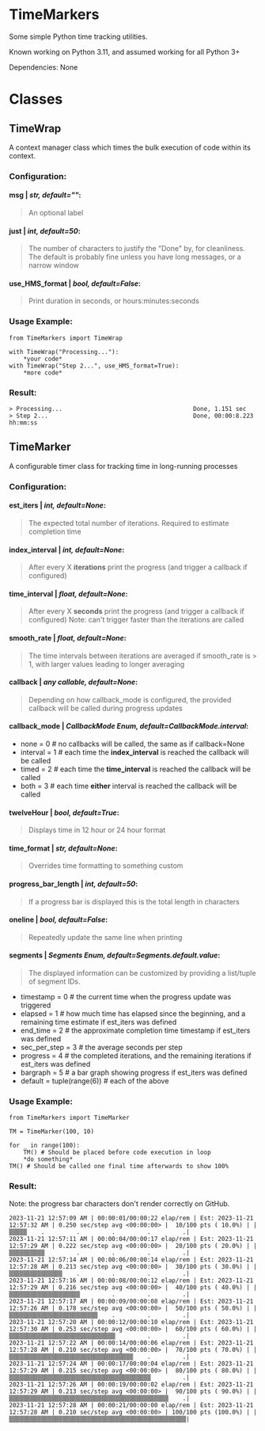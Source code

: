 # TimeMarkers
Some simple Python time tracking utilities.

Known working on Python 3.11, and assumed working for all Python 3+

Dependencies: None
# Classes
## TimeWrap
A context manager class which times the bulk execution of code within its context.

### Configuration:
#### msg | *str, default=""*:
>An optional label
#### just | *int, default=50*:
>The number of characters to justify the "Done" by, for cleanliness. The default is probably fine unless you have long messages, or a narrow window
#### use_HMS_format | *bool, default=False*:
>Print duration in seconds, or hours:minutes:seconds
	
### Usage Example:
    from TimeMarkers import TimeWrap
    
    with TimeWrap("Processing..."):
    	*your code*
	with TimeWrap("Step 2...", use_HMS_format=True):
		*more code*

### Result:
	> Processing...                                     Done, 1.151 sec
	> Step 2...                                         Done, 00:00:8.223 hh:mm:ss
	
## TimeMarker
A configurable timer class for tracking time in long-running processes

### Configuration:
#### est_iters | *int, default=None*:
>The expected total number of iterations. Required to estimate completion time
#### index_interval | *int, default=None*:
>After every X **iterations** print the progress (and trigger a callback if configured)
#### time_interval | *float, default=None*:
>After every X **seconds** print the progress (and trigger a callback if configured)
>Note: can't trigger faster than the iterations are called
#### smooth_rate | *float, default=None*:
>The time intervals between iterations are averaged if smooth_rate is > 1, with larger values leading to longer averaging
#### callback | *any callable, default=None*:
>Depending on how callback_mode is configured, the provided callback will be called during progress updates
#### callback_mode | *CallbackMode Enum, default=CallbackMode.interval*:
 - none = 0	# no callbacks will be called, the same as if callback=None
 - interval = 1 # each time the **index_interval** is reached the callback will be called
 - timed = 2 # each time the **time_interval** is reached the callback will be called
 - both = 3 # each time **either** interval is reached the callback will be called
#### twelveHour | *bool, default=True*:
>Displays time in 12 hour or 24 hour format
#### time_format | *str, default=None*:
>Overrides time formatting to something custom
#### progress_bar_length | *int, default=50*:
>If a progress bar is displayed this is the total length in characters
#### oneline | *bool, default=False*:
>Repeatedly update the same line when printing
#### segments | *Segments Enum, default=Segments.default.value*:
>The displayed information can be customized by providing a list/tuple of segment IDs.
 - timestamp  =  0 # the current time when the progress update was triggered
 - elapsed  =  1 # how much time has elapsed since the beginning, and a remaining time estimate if est_iters was defined
 - end_time  =  2 # the approximate completion time timestamp if est_iters was defined
 - sec_per_step  =  3 # the average seconds per step
 - progress  =  4 # the completed iterations, and the remaining iterations if est_iters was defined
 - bargraph  =  5 # a bar graph showing progress if est_iters was defined
 - default  =  tuple(range(6)) # each of the above


### Usage Example:
    from TimeMarkers import TimeMarker
    
    TM = TimeMarker(100, 10)

	for _ in range(100):
		TM() # Should be placed before code execution in loop
		*do something*	
	TM() # Should be called one final time afterwards to show 100%

### Result:
Note: the progress bar characters don't render correctly on GitHub.

	2023-11-21 12:57:09 AM | 00:00:01/00:00:22 elap/rem | Est: 2023-11-21 12:57:32 AM | 0.250 sec/step avg <00:00:00> |  10/100 pts ( 10.0%) | |▒▒▒▒▒    .         .         .         .         .|
	2023-11-21 12:57:11 AM | 00:00:04/00:00:17 elap/rem | Est: 2023-11-21 12:57:29 AM | 0.222 sec/step avg <00:00:00> |  20/100 pts ( 20.0%) | |▒▒▒▒▒▒▒▒▒▒         .         .         .         .|
	2023-11-21 12:57:14 AM | 00:00:06/00:00:14 elap/rem | Est: 2023-11-21 12:57:28 AM | 0.213 sec/step avg <00:00:00> |  30/100 pts ( 30.0%) | |▒▒▒▒▒▒▒▒▒▒▒▒▒▒▒    .         .         .         .|
	2023-11-21 12:57:16 AM | 00:00:08/00:00:12 elap/rem | Est: 2023-11-21 12:57:29 AM | 0.216 sec/step avg <00:00:00> |  40/100 pts ( 40.0%) | |▒▒▒▒▒▒▒▒▒▒▒▒▒▒▒▒▒▒▒▒         .         .         .|
	2023-11-21 12:57:17 AM | 00:00:09/00:00:08 elap/rem | Est: 2023-11-21 12:57:26 AM | 0.178 sec/step avg <00:00:00> |  50/100 pts ( 50.0%) | |▒▒▒▒▒▒▒▒▒▒▒▒▒▒▒▒▒▒▒▒▒▒▒▒▒    .         .         .|
	2023-11-21 12:57:20 AM | 00:00:12/00:00:10 elap/rem | Est: 2023-11-21 12:57:30 AM | 0.253 sec/step avg <00:00:00> |  60/100 pts ( 60.0%) | |▒▒▒▒▒▒▒▒▒▒▒▒▒▒▒▒▒▒▒▒▒▒▒▒▒▒▒▒▒▒         .         .|
	2023-11-21 12:57:22 AM | 00:00:14/00:00:06 elap/rem | Est: 2023-11-21 12:57:28 AM | 0.210 sec/step avg <00:00:00> |  70/100 pts ( 70.0%) | |▒▒▒▒▒▒▒▒▒▒▒▒▒▒▒▒▒▒▒▒▒▒▒▒▒▒▒▒▒▒▒▒▒▒▒    .         .|
	2023-11-21 12:57:24 AM | 00:00:17/00:00:04 elap/rem | Est: 2023-11-21 12:57:29 AM | 0.215 sec/step avg <00:00:00> |  80/100 pts ( 80.0%) | |▒▒▒▒▒▒▒▒▒▒▒▒▒▒▒▒▒▒▒▒▒▒▒▒▒▒▒▒▒▒▒▒▒▒▒▒▒▒▒▒         .|
	2023-11-21 12:57:26 AM | 00:00:19/00:00:02 elap/rem | Est: 2023-11-21 12:57:29 AM | 0.213 sec/step avg <00:00:00> |  90/100 pts ( 90.0%) | |▒▒▒▒▒▒▒▒▒▒▒▒▒▒▒▒▒▒▒▒▒▒▒▒▒▒▒▒▒▒▒▒▒▒▒▒▒▒▒▒▒▒▒▒▒    .|
	2023-11-21 12:57:28 AM | 00:00:21/00:00:00 elap/rem | Est: 2023-11-21 12:57:28 AM | 0.210 sec/step avg <00:00:00> | 100/100 pts (100.0%) | |▒▒▒▒▒▒▒▒▒▒▒▒▒▒▒▒▒▒▒▒▒▒▒▒▒▒▒▒▒▒▒▒▒▒▒▒▒▒▒▒▒▒▒▒▒▒▒▒▒▒|
